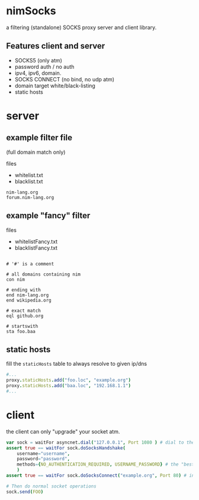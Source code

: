 # nimSocks
a filtering (standalone) SOCKS proxy server and client library.

## Features client and server
- SOCKS5 (only atm)
- password auth / no auth
- ipv4, ipv6, domain.
- SOCKS CONNECT (no bind, no udp atm)
- domain target white/black-listing
- static hosts

# server
## example filter file 
(full domain match only)

files 
- whitelist.txt
- blacklist.txt

```
nim-lang.org
forum.nim-lang.org
```


## example "fancy" filter 

files 
- whitelistFancy.txt
- blacklistFancy.txt


```

# '#' is a comment

# all domains containing nim
con nim

# ending with
end nim-lang.org
end wikipedia.org

# exact match
eql github.org

# startswith
sta foo.baa
```


## static hosts
fill the `staticHosts` table to always resolve to given ip/dns

```nim
#...
proxy.staticHosts.add("foo.loc", "example.org")
proxy.staticHosts.add("baa.loc", "192.168.1.1")
#...
```

# client
the client can only "upgrade" your socket atm.

```nim
var sock = waitFor asyncnet.dial("127.0.0.1", Port 1080 ) # dial to the socks server 
assert true == waitFor sock.doSocksHandshake(
    username="username", 
    password="password", 
    methods={NO_AUTHENTICATION_REQUIRED, USERNAME_PASSWORD} # the "best" auth supported gets choosen by the server!
    ) 
assert true == waitFor sock.doSocksConnect("example.org", Port 80) # instruct the proxy to connect to target host (by tcp)

# Then do normal socket operations
sock.send(FOO)
```
